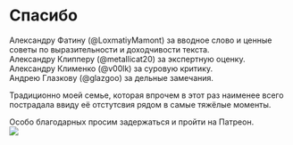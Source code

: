 # Спасибо

Александру Фатину \(@LoxmatiyMamont\) за вводное слово и ценные советы по выразительности и доходчивости текста.  
Александру Клипперу \(@metallicat20\) за экспертную оценку.  
Александру Клименко \(@v00lk\) за суровую критику.  
Андрею Глазкову \(@glazgoo\) за дельные замечания.

  
Традиционно моей семье, которая впрочем в этот раз наименее всего пострадала ввиду её отстутсвия рядом в самые тяжёлые моменты.

Особо благодарных просим задержаться и пройти на Патреон.  
[![](http://simoncaine.co.uk/wp-content/uploads/2015/06/kaGh5_patreon_name_and_message.png)](https://www.patreon.com/linkmeup?ty=h)

